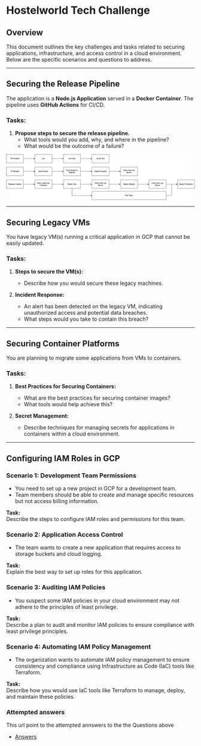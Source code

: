 # Hostelworld Tech Challenge

## Overview
This document outlines the key challenges and tasks related to securing applications, infrastructure, and access control in a cloud environment. Below are the specific scenarios and questions to address.

---

## Securing the Release Pipeline

The application is a **Node.js Application** served in a **Docker Container**. The pipeline uses **GitHub Actions** for CI/CD.

### Tasks:
1. **Propose steps to secure the release pipeline.**
   - What tools would you add, why, and where in the pipeline?
   - What would be the outcome of a failure?

![Alt text](images/diagram.png)


---

## Securing Legacy VMs

You have legacy VM(s) running a critical application in GCP that cannot be easily updated.

### Tasks:
1. **Steps to secure the VM(s):**
   - Describe how you would secure these legacy machines.

2. **Incident Response:**
   - An alert has been detected on the legacy VM, indicating unauthorized access and potential data breaches.
   - What steps would you take to contain this breach?

---

## Securing Container Platforms

You are planning to migrate some applications from VMs to containers.

### Tasks:
1. **Best Practices for Securing Containers:**
   - What are the best practices for securing container images?
   - What tools would help achieve this?

2. **Secret Management:**
   - Describe techniques for managing secrets for applications in containers within a cloud environment.

---

## Configuring IAM Roles in GCP

### Scenario 1: Development Team Permissions
- You need to set up a new project in GCP for a development team.
- Team members should be able to create and manage specific resources but not access billing information.

**Task:**  
Describe the steps to configure IAM roles and permissions for this team.

### Scenario 2: Application Access Control
- The team wants to create a new application that requires access to storage buckets and cloud logging.

**Task:**  
Explain the best way to set up roles for this application.

### Scenario 3: Auditing IAM Policies
- You suspect some IAM policies in your cloud environment may not adhere to the principles of least privilege.

**Task:**  
Describe a plan to audit and monitor IAM policies to ensure compliance with least privilege principles.

### Scenario 4: Automating IAM Policy Management
- The organization wants to automate IAM policy management to ensure consistency and compliance using Infrastructure as Code (IaC) tools like Terraform.

**Task:**  
Describe how you would use IaC tools like Terraform to manage, deploy, and maintain these policies.

### Attempted answers
This url point to the attempted annswers to the the Questions above

- [Answers](ANSWERS.md)